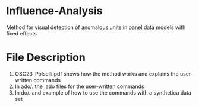 # Influence-Analysis
Method for visual detection of anomalous units in panel data models with fixed effects

# File Description

  1. OSC23_Polselli.pdf shows how the method works and explains the user-written commands
  2. In ado/. the .ado files for the user-written commands
  3. In do/. and example of how to use the commands with a synthetica data set
